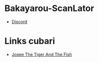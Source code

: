 # Bakayarou-ScanLator
* [Discord](https://discord.gg/bakayarou)

# Links cubari
* [Josee The Tiger And The Fish](https://cubari.moe/read/gist/JoseeTheTigerAndTheFishPtBR/)
